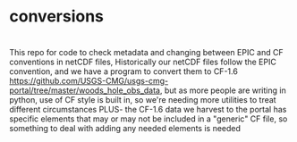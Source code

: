 # conversions
#
This repo for code to check metadata and changing between EPIC and CF conventions in netCDF files, Historically our netCDF files follow the EPIC convention, and we have a program to convert them to CF-1.6 https://github.com/USGS-CMG/usgs-cmg-portal/tree/master/woods_hole_obs_data, but as more people are writing in python, use of CF style is built in, so we're needing more utilities to treat different circumstances PLUS- the CF-1.6 data we harvest to the portal has specific elements that may or may not be included in a "generic" CF file, so something to deal with adding any needed elements is needed
